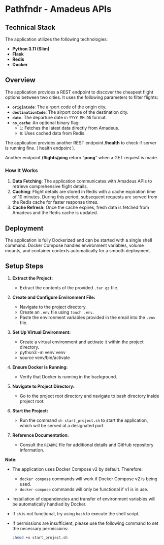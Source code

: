 # Pathfndr - Amadeus APIs

## Technical Stack

The application utilizes the following technologies:

- **Python 3.11 (Slim)**
- **Flask**
- **Redis**
- **Docker**

## Overview

The application provides a REST endpoint to discover the cheapest flight options between two cities. It uses the following parameters to filter flights:

- **`originCode`**: The airport code of the origin city.
- **`destinationCode`**: The airport code of the destination city.
- **`date`**: The departure date in `YYYY-MM-DD` format.
- **`no_cache`**: An optional binary flag:
  - `1`: Fetches the latest data directly from Amadeus.
  - `0`: Uses cached data from Redis.

The application provides another REST endpoint **/health** to check if server is running fine. ( health endpoint ).

Another endpoint **/flights/ping** return "**pong**" when a GET request is made.

### How It Works

1. **Data Fetching**: The application communicates with Amadeus APIs to retrieve comprehensive flight details.
2. **Caching**: Flight details are stored in Redis with a cache expiration time of 10 minutes. During this period, subsequent requests are served from the Redis cache for faster response times.
3. **Cache Refresh**: Once the cache expires, fresh data is fetched from Amadeus and the Redis cache is updated.

## Deployment

The application is fully Dockerized and can be started with a single shell command. Docker Compose handles environment variables, volume mounts, and container contexts automatically for a smooth deployment.

## Setup Steps

1. **Extract the Project:**
   - Extract the contents of the provided `.tar.gz` file.

2. **Create and Configure Environment File:**
   - Navigate to the project directory.
   - Create an `.env` file using `touch .env`.
   - Paste the environment variables provided in the email into the `.env` file.

3. **Set Up Virtual Environment:**
   - Create a virtual environment and activate it within the project directory.
   - python3 -m venv venv
   - source venv/bin/activate

4. **Ensure Docker is Running:**
   - Verify that Docker is running in the background.

5. **Navigate to Project Directory:**
   - Go to the project root directory and navigate to bash directory inside project root.

6. **Start the Project:**
   - Run the command `sh start_project.sh` to start the application, which will be served at a designated port.

7. **Reference Documentation:**
   - Consult the `README` file for additional details and GitHub repository information.

**Note:**

- The application uses Docker Compose v2 by default. Therefore:
  - `docker compose` commands will work if Docker Compose v2 is being used.
  - `docker-compose` commands will only be functional if v1 is in use.

- Installation of dependencies and transfer of environment variables will be automatically handled by Docker.

- If `sh` is not functional, try using `bash` to execute the shell script.

- If permissions are insufficient, please use the following command to set the necessary permissions:
  ```bash
  chmod +x start_project.sh


